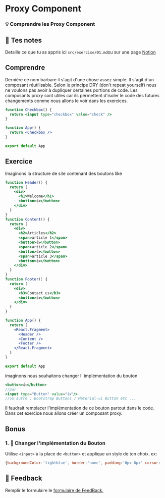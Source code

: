 # Proxy Component

### 💡 Comprendre les Proxy Component

## 📝 Tes notes

Detaille ce que tu as appris ici
`src/exercise/01.md`ou sur une page [Notion](https://go.mikecodeur.com/course-notes-template)

## Comprendre

Dernière ce nom barbare il s'agit d'une chose assez simple. Il s'agit d'un
composant réutilisable. Selon le principe DRY (don't repeat yourself) nous ne
voulons pas avoir à dupliquer certaines portions de code. Les composants proxy
sont utiles car ils permettent d'isoler le code des futures changements comme
nous allons le voir dans les exercices.

```jsx
function Checkbox() {
  return <input type="checkbox" value="check" />
}

function App() {
  return <Checkbox />
}

export default App
```

## Exercice

Imaginons la structure de site contenant des boutons like

```jsx
function Header() {
  return (
    <div>
      <h1>Welcome</h1>
      <button>👍</button>
    </div>
  )
}
function Content() {
  return (
    <div>
      <h2>Articles</h2>
      <span>article 1</span>
      <button>👍</button>
      <span>article 2</span>
      <button>👍</button>
      <span>article 3</span>
      <button>👍</button>
    </div>
  )
}
function Footer() {
  return (
    <div>
      <h3>Contact us</h3>
      <button>👍</button>
    </div>
  )
}

function App() {
  return (
    <React.Fragment>
      <Header />
      <Content />
      <Footer />
    </React.Fragment>
  )
}

export default App
```

imaginons nous souhaitons changer l' implémentation du bouton

```jsx
<button>👍</button>
//par
<input type="Button" value="👍"/>
//ou autre : Bootstrap Buttons / Material-ui Button etc ...
```

Il faudrait remplacer l'implémentation de ce bouton partout dans le code. Dans
cet exercice nous allons créer un composant proxy.

## Bonus

### 1. 🚀 Changer l'implémentation du Bouton

Utilise `<input>` à la place de `<button>` et applique un style de ton choix.
ex:

```jsx
{backgroundColor:'lightblue', border:'none', padding:'6px 6px' cursor: 'pointer'}
```

## 🐜 Feedback

Remplir le formulaire le
[formulaire de FeedBack.](https://go.mikecodeur.com/cours-react-avis?entry.1430994900=React%20Patterns&entry.533578441=01%20Proxy%20Component)
